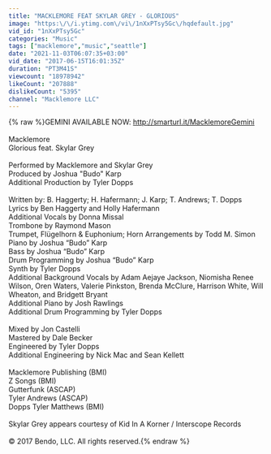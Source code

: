 ```yaml
---
title: "MACKLEMORE FEAT SKYLAR GREY - GLORIOUS"
image: "https:\/\/i.ytimg.com\/vi\/1nXxPTsy5Gc\/hqdefault.jpg"
vid_id: "1nXxPTsy5Gc"
categories: "Music"
tags: ["macklemore","music","seattle"]
date: "2021-11-03T06:07:35+03:00"
vid_date: "2017-06-15T16:01:35Z"
duration: "PT3M41S"
viewcount: "18978942"
likeCount: "207888"
dislikeCount: "5395"
channel: "Macklemore LLC"
---
```

{% raw %}GEMINI AVAILABLE NOW: <a rel="nofollow" target="blank" href="http://smarturl.it/MacklemoreGemini">http://smarturl.it/MacklemoreGemini</a><br /><br />Macklemore<br />Glorious feat. Skylar Grey<br /> <br />Performed by Macklemore and Skylar Grey<br />Produced by Joshua &quot;Budo&quot; Karp<br />Additional Production by Tyler Dopps<br /><br />Written by: B. Haggerty; H. Hafermann; J. Karp; T. Andrews; T. Dopps  <br />Lyrics by Ben Haggerty and Holly Hafermann<br />Additional Vocals by Donna Missal<br />Trombone by Raymond Mason<br />Trumpet, Flügelhorn &amp; Euphonium; Horn Arrangements by Todd M. Simon<br />Piano by Joshua “Budo” Karp<br />Bass by Joshua “Budo” Karp<br />Drum Programming by Joshua “Budo” Karp<br />Synth by Tyler Dopps<br />Additional Background Vocals by Adam Aejaye Jackson, Niomisha Renee Wilson, Oren Waters, Valerie Pinkston, Brenda McClure, Harrison White, Will Wheaton, and Bridgett Bryant<br />Additional Piano by Josh Rawlings<br />Additional Drum Programming by Tyler Dopps<br /> <br />Mixed by Jon Castelli<br />Mastered by Dale Becker<br />Engineered by Tyler Dopps<br />Additional Engineering by Nick Mac and Sean Kellett<br /> <br />Macklemore Publishing (BMI)<br />Z Songs (BMI)<br />Gutterfunk (ASCAP)<br />Tyler Andrews (ASCAP)<br />Dopps Tyler Matthews (BMI)<br /> <br />Skylar Grey appears courtesy of Kid In A Korner / Interscope Records<br /> <br />© 2017 Bendo, LLC. All rights reserved.{% endraw %}
